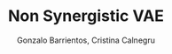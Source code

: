 ---
paperId: 18
author: Gonzalo Barrientos, Cristina Calnegru
publicationauthor: Barrientos, G.
title: Non Synergistic VAE
pitch:
pdf: Oral_Gonzalo_Barrientos.pdf
poster: --
alt: --
type: Oral & Poster
topic: Machine Learning Applications
link: https://research.latinxinai.org/papers/neurips/2018/pdf/Oral_Gonzalo_Barrientos.pdf
conference: neurips
year: 2018
tags: neurips-2018
location: Montreal, Canada
---